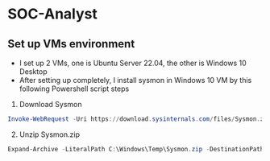 # SOC-Analyst

## Set up VMs environment
- I set up 2 VMs, one is Ubuntu Server 22.04, the other is Windows 10 Desktop
- After setting up completely, I install sysmon in Windows 10 VM by this following Powershell script steps
1. Download Sysmon
```powershell
Invoke-WebRequest -Uri https://download.sysinternals.com/files/Sysmon.zip -OutFile C:\Windows\Temp\Sysmon.zip
```
2. Unzip Sysmon.zip
```powershell
Expand-Archive -LiteralPath C:\Windows\Temp\Sysmon.zip -DestinationPath C:\Windows\Temp\Sysmon
```


